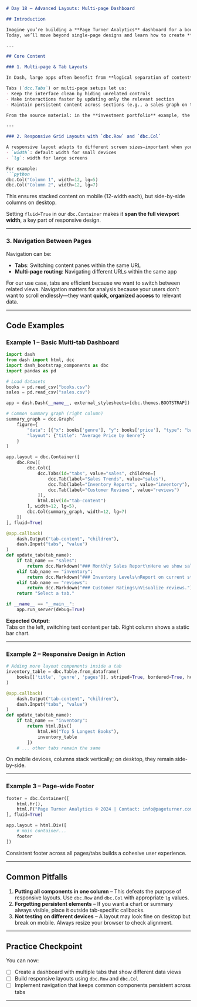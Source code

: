 ```markdown
# Day 18 – Advanced Layouts: Multi-page Dashboard

## Introduction

Imagine you’re building a **Page Turner Analytics** dashboard for a bookstore chain. Until now, we’ve displayed our sales graphs, dropdown filters, and date pickers all on one screen. But what if our manager wants separate tabs for **Sales Trends**, **Inventory Reports**, and **Customer Reviews**—each with its own layout, but sharing some common components like summary charts?  
Today, we’ll move beyond single-page designs and learn how to create **multi-tab, multi-page dashboards** with **responsive layouts** that adapt to mobile or desktop. We’ll build on the callback and layout skills from previous lessons, and you’ll see how navigation between pages can make large apps easier to use.

---

## Core Content

### 1. Multi-page & Tab Layouts

In Dash, large apps often benefit from **logical separation of content**. Like walking through sections of a bookstore—Fiction, Non-fiction, and Children’s Books—you guide your users to the right information without overwhelming them.  

Tabs (`dcc.Tabs`) or multi-page setups let us:
- Keep the interface clean by hiding unrelated controls
- Make interactions faster by updating only the relevant section
- Maintain persistent content across sections (e.g., a sales graph on the right column that doesn’t change when switching tabs)

From the source material: in the **investment portfolio** example, the first column changes per tab, but the second column with graphs stays constant. We’ll replicate that structure for our bookstore data.

---

### 2. Responsive Grid Layouts with `dbc.Row` and `dbc.Col`

A responsive layout adapts to different screen sizes—important when your regional manager views the dashboard on her tablet. Using Dash Bootstrap Components (`dbc.Row` / `dbc.Col`), we can define column widths for different screen sizes:
- `width`: default width for small devices  
- `lg`: width for large screens  

For example:
```python
dbc.Col("Column 1", width=12, lg=5)
dbc.Col("Column 2", width=12, lg=7)
```
This ensures stacked content on mobile (12-width each), but side-by-side columns on desktop.

Setting `fluid=True` in our `dbc.Container` makes it **span the full viewport width**, a key part of responsive design.

---

### 3. Navigation Between Pages

Navigation can be:
- **Tabs**: Switching content panes within the same URL
- **Multi-page routing**: Navigating different URLs within the same app

For our use case, tabs are efficient because we want to switch between related views. Navigation matters for analysis because your users don’t want to scroll endlessly—they want **quick, organized access** to relevant data.

---

## Code Examples

### Example 1 – Basic Multi-tab Dashboard
```python
import dash
from dash import html, dcc
import dash_bootstrap_components as dbc
import pandas as pd

# Load datasets
books = pd.read_csv("books.csv")
sales = pd.read_csv("sales.csv")

app = dash.Dash(__name__, external_stylesheets=[dbc.themes.BOOTSTRAP])

# Common summary graph (right column)
summary_graph = dcc.Graph(
    figure={
        "data": [{"x": books['genre'], "y": books['price'], "type": "bar"}],
        "layout": {"title": "Average Price by Genre"}
    }
)

app.layout = dbc.Container([
    dbc.Row([
        dbc.Col([
            dcc.Tabs(id="tabs", value="sales", children=[
                dcc.Tab(label="Sales Trends", value="sales"),
                dcc.Tab(label="Inventory Reports", value="inventory"),
                dcc.Tab(label="Customer Reviews", value="reviews")
            ]),
            html.Div(id="tab-content")
        ], width=12, lg=5),
        dbc.Col(summary_graph, width=12, lg=7)
    ])
], fluid=True)

@app.callback(
    dash.Output("tab-content", "children"),
    dash.Input("tabs", "value")
)
def update_tab(tab_name):
    if tab_name == "sales":
        return dcc.Markdown("### Monthly Sales Report\nHere we show sales trends.")
    elif tab_name == "inventory":
        return dcc.Markdown("### Inventory Levels\nReport on current stock.")
    elif tab_name == "reviews":
        return dcc.Markdown("### Customer Ratings\nVisualize reviews.")
    return "Select a tab."

if __name__ == "__main__":
    app.run_server(debug=True)
```
**Expected Output:**  
Tabs on the left, switching text content per tab. Right column shows a static bar chart.

---

### Example 2 – Responsive Design in Action
```python
# Adding more layout components inside a tab
inventory_table = dbc.Table.from_dataframe(
    books[['title', 'genre', 'pages']], striped=True, bordered=True, hover=True
)

@app.callback(
    dash.Output("tab-content", "children"),
    dash.Input("tabs", "value")
)
def update_tab(tab_name):
    if tab_name == "inventory":
        return html.Div([
            html.H4("Top 5 Longest Books"),
            inventory_table
        ])
    # ... other tabs remain the same
```
On mobile devices, columns stack vertically; on desktop, they remain side-by-side.

---

### Example 3 – Page-wide Footer
```python
footer = dbc.Container([
    html.Hr(),
    html.P("Page Turner Analytics © 2024 | Contact: info@pageturner.com")
], fluid=True)

app.layout = html.Div([
    # main container...
    footer
])
```
Consistent footer across all pages/tabs builds a cohesive user experience.

---

## Common Pitfalls

1. **Putting all components in one column** – This defeats the purpose of responsive layouts. Use `dbc.Row` and `dbc.Col` with appropriate `lg` values.
2. **Forgetting persistent elements** – If you want a chart or summary always visible, place it outside tab-specific callbacks.
3. **Not testing on different devices** – A layout may look fine on desktop but break on mobile. Always resize your browser to check alignment.

---

## Practice Checkpoint

You can now:
- [ ] Create a dashboard with multiple tabs that show different data views
- [ ] Build responsive layouts using `dbc.Row` and `dbc.Col`
- [ ] Implement navigation that keeps common components persistent across tabs

---
```